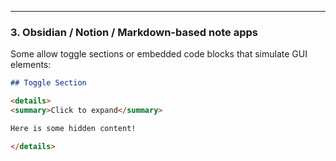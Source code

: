
---

### 3. **Obsidian / Notion / Markdown-based note apps**

Some allow toggle sections or embedded code blocks that simulate GUI elements:
```markdown
## Toggle Section

<details>
<summary>Click to expand</summary>

Here is some hidden content!

</details>

